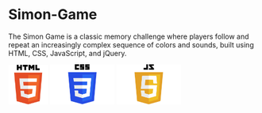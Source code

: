 # Simon-Game
The Simon Game is a classic memory challenge where players follow and repeat an increasingly complex sequence of colors and sounds, built using HTML, CSS, JavaScript, and jQuery.



<div style=" disply:flex; justify-content: center; margin: 0 auto">
<img src="HTML5_logo_and_wordmark.svg.png" alt="Description" width="80px" >
<img src="CSS-Logo.png" alt="Description" width="130px" >
<img src="JavaScript-Logo-2048x1280.png" alt="Description" width="130px" >
</div>
